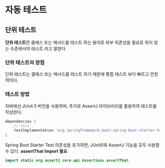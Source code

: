 # 자동 테스트
## 단위 테스트
**단위 테스트**란 클래스 또는 메서드를 테스트 하는 용어로 외부 의존성을 필요로 하지 않는 수준에서의 테스트 라고 말한다.

### 단위 테스트의 장점
단위 테스트는 클래스 또는 매서드를 테스트 하기 때문에 통합 테스트 보다 빠르고 안정적이다.

### 테스트 방법
자바에선 JUnit 5 버전을 사용하며, 추가로 AssertJ 라이브러리를 활용하여 테스트를 작성한다.

```groovy
dependencies {
    // test
    testImplementation 'org.springframework.boot:spring-boot-starter-test'
}
```
Spring Boot Starter Test 의존성을 추가하면, JUnit5와 AssertJ 기능을 모두 사용할 수 있다.
**assertThat Import 필요**
```java
import static org.assertj.core.api.Assertions.assertThat;
```
